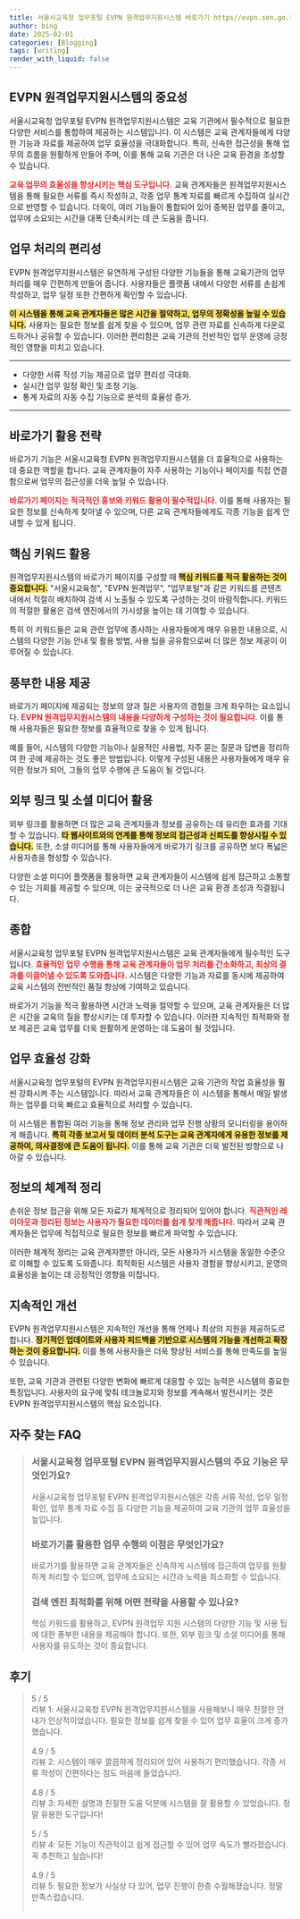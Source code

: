 ```yaml
---
title: 서울시교육청 업무포털 EVPN 원격업무지원시스템 바로가기 https//evpn.sen.go.kr 신속한 접근
author: bing
date: 2025-02-01
categories: [Blogging]
tags: [writing]
render_with_liquid: false
---
```



<h2 id='EVPN_원격업무지원시스템의_중요성'>EVPN 원격업무지원시스템의 중요성</h2>

<p>서울시교육청 업무포털 EVPN 원격업무지원시스템은 교육 기관에서 필수적으로 필요한 다양한 서비스를 통합하여 제공하는 시스템입니다. 이 시스템은 교육 관계자들에게 다양한 기능과 자료를 제공하여 업무 효율성을 극대화합니다. 특히, 신속한 접근성을 통해 업무의 흐름을 원활하게 만들어 주며, 이를 통해 교육 기관은 더 나은 교육 환경을 조성할 수 있습니다.</p>

<p><b><span style="color: #ee2323;">교육 업무의 효율성을 향상시키는 핵심 도구입니다.</span></b> 교육 관계자들은 원격업무지원시스템을 통해 필요한 서류를 즉시 작성하고, 각종 업무 통계 자료를 빠르게 수집하여 실시간으로 반영할 수 있습니다. 더욱이, 여러 기능들이 통합되어 있어 중복된 업무를 줄이고, 업무에 소요되는 시간을 대폭 단축시키는 데 큰 도움을 줍니다.</p>

<h2 id='업무_처리의_편리성'>업무 처리의 편리성</h2>

<p>EVPN 원격업무지원시스템은 유연하게 구성된 다양한 기능들을 통해 교육기관의 업무 처리를 매우 간편하게 만들어 줍니다. 사용자들은 플랫폼 내에서 다양한 서류를 손쉽게 작성하고, 업무 일정 또한 간편하게 확인할 수 있습니다.</p>

<p><b><span style="background-color: #ffe066;">이 시스템을 통해 교육 관계자들은 많은 시간을 절약하고, 업무의 정확성을 높일 수 있습니다.</span></b> 사용자는 필요한 정보를 쉽게 찾을 수 있으며, 업무 관련 자료를 신속하게 다운로드하거나 공유할 수 있습니다. 이러한 편리함은 교육 기관의 전반적인 업무 운영에 긍정적인 영향을 미치고 있습니다.</p>

<hr />

<ul>
    <li>다양한 서류 작성 기능 제공으로 업무 편리성 극대화.</li>
    <li>실시간 업무 일정 확인 및 조정 기능.</li>
    <li>통계 자료의 자동 수집 기능으로 분석의 효율성 증가.</li>
</ul>

<hr />

<h2 id='바로가기_활용'>바로가기 활용 전략</h2>

<p>바로가기 기능은 서울시교육청 EVPN 원격업무지원시스템을 더 효율적으로 사용하는 데 중요한 역할을 합니다. 교육 관계자들이 자주 사용하는 기능이나 페이지를 직접 연결함으로써 업무의 접근성을 더욱 높일 수 있습니다.</p>

<p><b><span style="color: #ee2323;">바로가기 페이지는 적극적인 홍보와 키워드 활용이 필수적입니다.</span></b> 이를 통해 사용자는 필요한 정보를 신속하게 찾아낼 수 있으며, 다른 교육 관계자들에게도 각종 기능을 쉽게 안내할 수 있게 됩니다.</p>

<h2 id='핵심_키워드_활용'>핵심 키워드 활용</h2>

<p>원격업무지원시스템의 바로가기 페이지를 구성할 때 <b><span style="background-color: #ffe066;">핵심 키워드를 적극 활용하는 것이 중요합니다.</span></b> "서울시교육청", "EVPN 원격업무", "업무포털"과 같은 키워드를 콘텐츠 내에서 적절히 배치하여 검색 시 노출될 수 있도록 구성하는 것이 바람직합니다. 키워드의 적절한 활용은 검색 엔진에서의 가시성을 높이는 데 기여할 수 있습니다.</p>

<p>특히 이 키워드들은 교육 관련 업무에 종사하는 사용자들에게 매우 유용한 내용으로, 시스템의 다양한 기능 안내 및 활용 방법, 사용 팁을 공유함으로써 더 많은 정보 제공이 이루어질 수 있습니다.</p>

<h2 id='풍부한_내용_제공'>풍부한 내용 제공</h2>

<p>바로가기 페이지에 제공되는 정보의 양과 질은 사용자의 경험을 크게 좌우하는 요소입니다. <b><span style="color: #ee2323;">EVPN 원격업무지원시스템의 내용을 다양하게 구성하는 것이 필요합니다.</span></b> 이를 통해 사용자들은 필요한 정보를 효율적으로 찾을 수 있게 됩니다.</p>

<p>예를 들어, 시스템의 다양한 기능이나 실용적인 사용법, 자주 묻는 질문과 답변을 정리하여 한 곳에 제공하는 것도 좋은 방법입니다. 이렇게 구성된 내용은 사용자들에게 매우 유익한 정보가 되어, 그들의 업무 수행에 큰 도움이 될 것입니다.</p>

<h2 id='외부_링크_활용'>외부 링크 및 소셜 미디어 활용</h2>

<p>외부 링크를 활용하면 더 많은 교육 관계자들과 정보를 공유하는 데 유리한 효과를 기대할 수 있습니다. <b><span style="background-color: #ffe066;">타 웹사이트와의 연계를 통해 정보의 접근성과 신뢰도를 향상시킬 수 있습니다.</span></b> 또한, 소셜 미디어를 통해 사용자들에게 바로가기 링크를 공유하면 보다 폭넓은 사용자층을 형성할 수 있습니다.</p>

<p>다양한 소셜 미디어 플랫폼을 활용하면 교육 관계자들이 시스템에 쉽게 접근하고 소통할 수 있는 기회를 제공할 수 있으며, 이는 궁극적으로 더 나은 교육 환경 조성과 직결됩니다.</p>

<h2 id='종합'>종합</h2>

<p>서울시교육청 업무포털 EVPN 원격업무지원시스템은 교육 관계자들에게 필수적인 도구입니다. <b><span style="color: #ee2323;">효율적인 업무 수행을 통해 교육 관계자들이 업무 처리를 간소화하고, 최상의 결과를 이끌어낼 수 있도록 도와줍니다.</span></b> 시스템은 다양한 기능과 자료를 동시에 제공하여 교육 시스템의 전반적인 품질 향상에 기여하고 있습니다.</p>

<p>바로가기 기능을 적극 활용하면 시간과 노력을 절약할 수 있으며, 교육 관계자들은 더 많은 시간을 교육의 질을 향상시키는 데 투자할 수 있습니다. 이러한 지속적인 최적화와 정보 제공은 교육 업무를 더욱 원활하게 운영하는 데 도움이 될 것입니다.</p>

<h2 id='업무_효율성_강화'>업무 효율성 강화</h2>

<p>서울시교육청 업무포털의 EVPN 원격업무지원시스템은 교육 기관의 작업 효율성을 훨씬 강화시켜 주는 시스템입니다. 따라서 교육 관계자들은 이 시스템을 통해서 매일 발생하는 업무를 더욱 빠르고 효율적으로 처리할 수 있습니다.</p>

<p>이 시스템은 통합된 여러 기능을 통해 정보 관리와 업무 진행 상황의 모니터링을 용이하게 해줍니다. <b><span style="background-color: #ffe066;">특히 각종 보고서 및 데이터 분석 도구는 교육 관계자에게 유용한 정보를 제공하여, 의사결정에 큰 도움이 됩니다.</span></b> 이를 통해 교육 기관은 더욱 발전된 방향으로 나아갈 수 있습니다.</p>

<h2 id='정보의_체계적_정리'>정보의 체계적 정리</h2>

<p>손쉬운 정보 접근을 위해 모든 자료가 체계적으로 정리되어 있어야 합니다. <b><span style="color: #ee2323;">직관적인 레이아웃과 정리된 정보는 사용자가 필요한 데이터를 쉽게 찾게 해줍니다.</span></b> 따라서 교육 관계자들은 업무에 직접적으로 필요한 정보를 빠르게 파악할 수 있습니다.</p>

<p>이러한 체계적 정리는 교육 관계자뿐만 아니라, 모든 사용자가 시스템을 동일한 수준으로 이해할 수 있도록 도와줍니다. 최적화된 시스템은 사용자 경험을 향상시키고, 운영의 효율성을 높이는 데 긍정적인 영향을 미칩니다.</p>

<h2 id='지속적인_개선'>지속적인 개선</h2>

<p>EVPN 원격업무지원시스템은 지속적인 개선을 통해 언제나 최상의 지원을 제공하도르 합니다. <b><span style="background-color: #ffe066;">정기적인 업데이트와 사용자 피드백을 기반으로 시스템의 기능을 개선하고 확장하는 것이 중요합니다.</span></b> 이를 통해 사용자들은 더욱 향상된 서비스를 통해 만족도를 높일 수 있습니다.</p>

<p>또한, 교육 기관과 관련된 다양한 변화에 빠르게 대응할 수 있는 능력은 시스템의 중요한 특징입니다. 사용자의 요구에 맞춰 테크놀로지와 정보를 계속해서 발전시키는 것은 EVPN 원격업무지원시스템의 핵심 요소입니다.</p>


<h2 id='자주_찾는_FAQ'>자주 찾는 FAQ</h2>
<div itemscope="" itemtype="https://schema.org/FAQPage"> 
<blockquote> 
<div itemscope="" itemprop="mainEntity" itemtype="https://schema.org/Question"> 
<h3 itemprop="name">서울시교육청 업무포털 EVPN 원격업무지원시스템의 주요 기능은 무엇인가요?</h3> 
<div itemscope="" itemprop="acceptedAnswer" itemtype="https://schema.org/Answer"> 
<span itemprop="text"> 
<p>서울시교육청 업무포털 EVPN 원격업무지원시스템은 각종 서류 작성, 업무 일정 확인, 업무 통계 자료 수집 등 다양한 기능을 제공하여 교육 기관의 업무 효율성을 높입니다.</p> 
</span> 
</div> 
</div> 

<div itemscope="" itemprop="mainEntity" itemtype="https://schema.org/Question"> 
<h3 itemprop="name">바로가기를 활용한 업무 수행의 이점은 무엇인가요?</h3> 
<div itemscope="" itemprop="acceptedAnswer" itemtype="https://schema.org/Answer"> 
<span itemprop="text"> 
<p>바로가기를 활용하면 교육 관계자들은 신속하게 시스템에 접근하여 업무를 원활하게 처리할 수 있으며, 업무에 소요되는 시간과 노력을 최소화할 수 있습니다.</p> 
</span> 
</div> 
</div> 

<div itemscope="" itemprop="mainEntity" itemtype="https://schema.org/Question"> 
<h3 itemprop="name">검색 엔진 최적화를 위해 어떤 전략을 사용할 수 있나요?</h3> 
<div itemscope="" itemprop="acceptedAnswer" itemtype="https://schema.org/Answer"> 
<span itemprop="text"> 
<p>핵심 키워드를 활용하고, EVPN 원격업무 지원 시스템의 다양한 기능 및 사용 팁에 대한 풍부한 내용을 제공해야 합니다. 또한, 외부 링크 및 소셜 미디어를 통해 사용자를 유도하는 것이 중요합니다.</p> 
</span> 
</div> 
</div> 

</blockquote> 
</div>
<h2 id='후기'>후기</h2>
<div itemscope itemtype="https://schema.org/Product">
  <blockquote>
  <div itemprop="review" itemscope itemtype="https://schema.org/Review">
      <div itemprop="reviewRating" itemscope itemtype="https://schema.org/Rating"> <span itemprop="ratingValue">5</span> / <span itemprop="bestRating">5</span> </div>
      <span itemprop="reviewBody">리뷰 1: 서울시교육청 EVPN 원격업무지원시스템을 사용해보니 매우 친절한 안내가 인상적이었습니다. 필요한 정보를 쉽게 찾을 수 있어 업무 효율이 크게 증가했습니다.</span>
  </div>
  <br>
  <div itemprop="review" itemscope itemtype="https://schema.org/Review">
      <div itemprop="reviewRating" itemscope itemtype="https://schema.org/Rating"> <span itemprop="ratingValue">4.9</span> / <span itemprop="bestRating">5</span> </div>
      <span itemprop="reviewBody">리뷰 2: 시스템이 매우 깔끔하게 정리되어 있어 사용하기 편리했습니다. 각종 서류 작성이 간편하다는 점도 마음에 들었습니다.</span>
  </div>
  <br>
  <div itemprop="review" itemscope itemtype="https://schema.org/Review">
      <div itemprop="reviewRating" itemscope itemtype="https://schema.org/Rating"> <span itemprop="ratingValue">4.8</span> / <span itemprop="bestRating">5</span> </div>
      <span itemprop="reviewBody">리뷰 3: 자세한 설명과 친절한 도움 덕분에 시스템을 잘 활용할 수 있었습니다. 정말 유용한 도구입니다!</span>
  </div>
  <br>
  <div itemprop="review" itemscope itemtype="https://schema.org/Review">
      <div itemprop="reviewRating" itemscope itemtype="https://schema.org/Rating"> <span itemprop="ratingValue">5</span> / <span itemprop="bestRating">5</span> </div>
      <span itemprop="reviewBody">리뷰 4: 모든 기능이 직관적이고 쉽게 접근할 수 있어 업무 속도가 빨라졌습니다. 꼭 추천하고 싶습니다!</span>
  </div>
  <br>
  <div itemprop="review" itemscope itemtype="https://schema.org/Review">
      <div itemprop="reviewRating" itemscope itemtype="https://schema.org/Rating"> <span itemprop="ratingValue">4.9</span> / <span itemprop="bestRating">5</span> </div>
      <span itemprop="reviewBody">리뷰 5: 필요한 정보가 사실상 다 있어, 업무 진행이 한층 수월해졌습니다. 정말 만족스럽습니다.</span>
  </div>
  <br>
  </blockquote>
</div>
